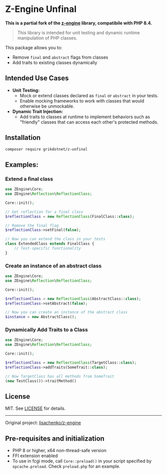 # Z-Engine Unfinal

**This is a partial fork of the [z-engine](https://github.com/lisachenko/z-engine) library, compatibile with PHP 8.4.**

> This library is intended for unit testing and dynamic runtime manipulation of PHP classes.

This package allows you to:

- Remove `final` and `abstract` flags from classes
- Add traits to existing classes dynamically

## Intended Use Cases

- **Unit Testing:**
  - Mock or extend classes declared as `final` or `abstract` in your tests.
  - Enable mocking frameworks to work with classes that would otherwise be unmockable.
- **Dynamic Trait Injection:**
  - Add traits to classes at runtime to implement behaviors such as "friendly" classes that can access each other's protected methods.

## Installation

```bash
composer require grikdotnet/z-unfinal
```

## Examples:

### Extend a final class

```php
use ZEngine\Core;
use ZEngine\Reflection\ReflectionClass;

Core::init();

// Get reflection for a final class
$reflectionClass = new ReflectionClass(FinalClass::class);

// Remove the final flag
$reflectionClass->setFinal(false);

// Now you can extend the class in your tests
class ExtendedClass extends FinalClass {
    // Test-specific functionality
}
```

### Create an instance of an abstract class

```php
use ZEngine\Core;
use ZEngine\Reflection\ReflectionClass;

Core::init();

$reflectionClass = new ReflectionClass(AbstractClass::class);
$reflectionClass->setAbstract(false);

// Now you can create an instance of the abstract class
$instance = new AbstractClass();
```

### Dynamically Add Traits to a Class

```php
use ZEngine\Core;
use ZEngine\Reflection\ReflectionClass;

Core::init();

$reflectionClass = new ReflectionClass(TargetClass::class);
$reflectionClass->addTraits(SomeTrait::class);

// Now TargetClass has all methods from SomeTrait
(new TestClass())->traitMethod()
```

## License

MIT. See [LICENSE](LICENSE) for details.

---

Original project: [lisachenko/z-engine](https://github.com/lisachenko/z-engine)


## Pre-requisites and initialization

- PHP 8 or higher, x64 non-thread-safe version
- FFI extension enabled
- To use in fcgi mode, call `Core::preload()` in your script specified by `opcache.preload`. Check `preload.php` for an example.

